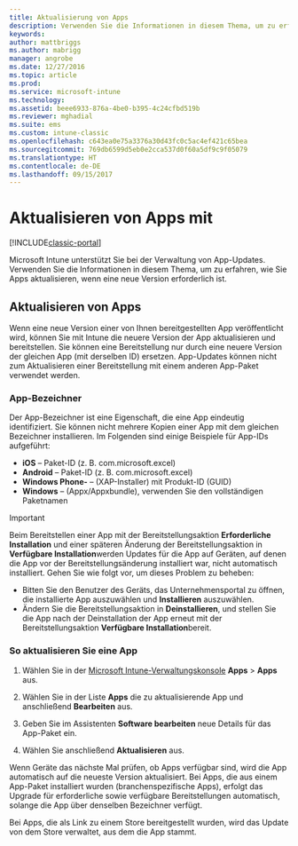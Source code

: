 ```yaml
---
title: Aktualisierung von Apps
description: Verwenden Sie die Informationen in diesem Thema, um zu erfahren, wie Sie Apps aktualisieren, wenn eine neue Version erforderlich ist.
keywords: 
author: mattbriggs
ms.author: mabrigg
manager: angrobe
ms.date: 12/27/2016
ms.topic: article
ms.prod: 
ms.service: microsoft-intune
ms.technology: 
ms.assetid: beee6933-876a-4be0-b395-4c24cfbd519b
ms.reviewer: mghadial
ms.suite: ems
ms.custom: intune-classic
ms.openlocfilehash: c643ea0e75a3376a30d43fc0c5ac4ef421c65bea
ms.sourcegitcommit: 769db6599d5eb0e2cca537d0f60a5df9c9f05079
ms.translationtype: HT
ms.contentlocale: de-DE
ms.lasthandoff: 09/15/2017
---
```

# <a name="update-apps-using-microsoft-intune"></a>Aktualisieren von Apps mit 

[!INCLUDE[classic-portal](../includes/classic-portal.md)]

Microsoft Intune unterstützt Sie bei der Verwaltung von App-Updates. Verwenden Sie die Informationen in diesem Thema, um zu erfahren, wie Sie Apps aktualisieren, wenn eine neue Version erforderlich ist.

## <a name="how-to-update-apps"></a>Aktualisieren von Apps
Wenn eine neue Version einer von Ihnen bereitgestellten App veröffentlicht wird, können Sie mit Intune die neuere Version der App aktualisieren und bereitstellen. Sie können eine Bereitstellung nur durch eine neuere Version der gleichen App (mit derselben ID) ersetzen. App-Updates können nicht zum Aktualisieren einer Bereitstellung mit einem anderen App-Paket verwendet werden.

### <a name="app-identifiers"></a>App-Bezeichner
Der App-Bezeichner ist eine Eigenschaft, die eine App eindeutig identifiziert. Sie können nicht mehrere Kopien einer App mit dem gleichen Bezeichner installieren. Im Folgenden sind einige Beispiele für App-IDs aufgeführt:

- **iOS** – Paket-ID (z. B. com.microsoft.excel)
- **Android** – Paket-ID (z. B. com.microsoft.excel)
- **Windows Phone-** – (XAP-Installer) mit Produkt-ID (GUID)
- **Windows** – (Appx/Appxbundle), verwenden Sie den vollständigen Paketnamen



> [!IMPORTANT]
> Beim Bereitstellen einer App mit der Bereitstellungsaktion **Erforderliche Installation** und einer späteren Änderung der Bereitstellungsaktion in **Verfügbare Installation**werden Updates für die App auf Geräten, auf denen die App vor der Bereitstellungsänderung installiert war, nicht automatisch installiert. Gehen Sie wie folgt vor, um dieses Problem zu beheben:
>
> -   Bitten Sie den Benutzer des Geräts, das Unternehmensportal zu öffnen, die installierte App auszuwählen und **Installieren** auszuwählen.
> -   Ändern Sie die Bereitstellungsaktion in **Deinstallieren**, und stellen Sie die App nach der Deinstallation der App erneut mit der Bereitstellungsaktion **Verfügbare Installation**bereit.

### <a name="to-update-an-app"></a>So aktualisieren Sie eine App

1.  Wählen Sie in der [Microsoft Intune-Verwaltungskonsole](https://manage.microsoft.com) **Apps** &gt; **Apps** aus.

2.  Wählen Sie in der Liste **Apps** die zu aktualisierende App und anschließend **Bearbeiten** aus.

3.  Geben Sie im Assistenten **Software bearbeiten** neue Details für das App-Paket ein.

4.  Wählen Sie anschließend **Aktualisieren** aus.

Wenn Geräte das nächste Mal prüfen, ob Apps verfügbar sind, wird die App automatisch auf die neueste Version aktualisiert.
Bei Apps, die aus einem App-Paket installiert wurden (branchenspezifische Apps), erfolgt das Upgrade für erforderliche sowie verfügbare Bereitstellungen automatisch, solange die App über denselben Bezeichner verfügt.

Bei Apps, die als Link zu einem Store bereitgestellt wurden, wird das Update von dem Store verwaltet, aus dem die App stammt.
